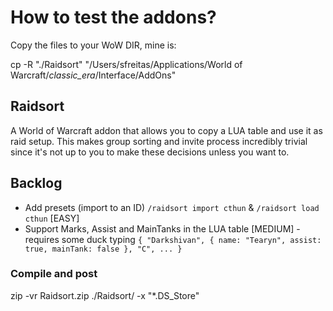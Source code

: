 # How to test the addons?

Copy the files to your WoW DIR, mine is:

cp -R "./Raidsort" "/Users/sfreitas/Applications/World of Warcraft/_classic_era_/Interface/AddOns"

## Raidsort

A World of Warcraft addon that allows you to copy a LUA table and use it as raid setup.
This makes group sorting and invite process incredibly trivial since it's not up to you to make these decisions unless you want to.

## Backlog

- Add presets (import to an ID) `/raidsort import cthun` & `/raidsort load cthun` [EASY]
- Support Marks, Assist and MainTanks in the LUA table [MEDIUM] - requires some duck typing `{ "Darkshivan", { name: "Tearyn", assist: true, mainTank: false }, "C", ... }`

### Compile and post

zip -vr Raidsort.zip ./Raidsort/ -x "*.DS_Store"
